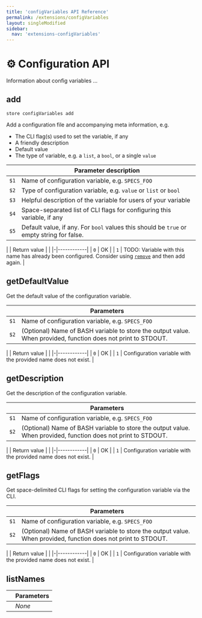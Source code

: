 ```yaml
---
title: 'configVariables API Reference'
permalink: /extensions/configVariables
layout: singleModified
sidebar:
  nav: 'extensions-configVariables'
---
```


# ⚙️ Configuration API

Information about config variables ...

## add

`store configVariables add`

Add a configuration file and accompanying meta information, e.g.

- The CLI flag(s) used to set the variable, if any
- A friendly description
- Default value
- The type of variable, e.g. a `list`, a `bool`, or a single `value`

| | Parameter description |
|-|------------|
| `$1` | Name of configuration variable, e.g. `SPECS_FOO` |
| `$2` | Type of configuration variable, e.g. `value` or `list` or `bool` |
| `$3` | Helpful description of the variable for users of your variable |
| `$4` | Space-separated list of CLI flags for configuring this variable, if any |
| `$5` | Default value, if any. For `bool` values this should be `true` or empty string for false. |

| | Return value | |
|-|------------|
| `0` | OK |
| `1` | TODO: Variable with this name has already been configured. Consider using [`remove`](#remove) and then add again. |

## getDefaultValue

Get the default value of the configuration variable.

| | Parameters |
|-|------------|
| `$1` | Name of configuration variable, e.g. `SPECS_FOO` |
| `$2` | (Optional) Name of BASH variable to store the output value. When provided, function does not print to STDOUT. |

| | Return value | |
|-|------------|
| `0` | OK |
| `1` | Configuration variable with the provided name does not exist. |

## getDescription

Get the description of the configuration variable.

| | Parameters |
|-|------------|
| `$1` | Name of configuration variable, e.g. `SPECS_FOO` |
| `$2` | (Optional) Name of BASH variable to store the output value. When provided, function does not print to STDOUT. |

| | Return value | |
|-|------------|
| `0` | OK |
| `1` | Configuration variable with the provided name does not exist. |

## getFlags

Get space-delimited CLI flags for setting the configuration variable via the CLI.

| | Parameters |
|-|------------|
| `$1` | Name of configuration variable, e.g. `SPECS_FOO` |
| `$2` | (Optional) Name of BASH variable to store the output value. When provided, function does not print to STDOUT. |

| | Return value | |
|-|------------|
| `0` | OK |
| `1` | Configuration variable with the provided name does not exist. |

## listNames

| | Parameters |
|-|------------|
| | _None_ |

